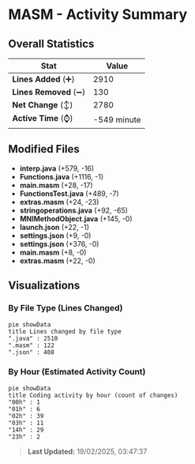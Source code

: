 # MASM - Activity Summary 

## Overall Statistics

| Stat                   | Value                                                             |
| ---------------------- | ----------------------------------------------------------------- |
| **Lines Added** (➕)   | 2910                                          |
| **Lines Removed** (➖) | 130                                        |
| **Net Change** (↕)    | 2780                |
| **Active Time** (⌚)   | -549 minute |


## Modified Files
- **interp.java** (+579, -16)
- **Functions.java** (+1116, -1)
- **main.masm** (+28, -17)
- **FunctionsTest.java** (+489, -7)
- **extras.masm** (+24, -23)
- **stringoperations.java** (+92, -65)
- **MNIMethodObject.java** (+145, -0)
- **launch.json** (+22, -1)
- **settings.json** (+9, -0)
- **settings.json** (+376, -0)
- **main.masm** (+8, -0)
- **extras.masm** (+22, -0)

## Visualizations

### By File Type (Lines Changed)

```mermaid
pie showData
title Lines changed by file type
".java" : 2510
".masm" : 122
".json" : 408
```

### By Hour (Estimated Activity Count)

```mermaid
pie showData
title Coding activity by hour (count of changes)
"00h" : 1
"01h" : 6
"02h" : 39
"03h" : 11
"14h" : 29
"23h" : 2
```


> **Last Updated:** 19/02/2025, 03:47:37